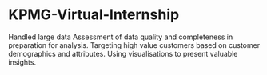 # KPMG-Virtual-Internship

Handled large data
Assessment of data quality and completeness in preparation for analysis.
Targeting high value customers based on customer demographics and attributes.
Using visualisations to present valuable insights.